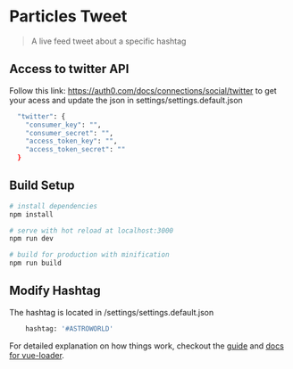 # Particles Tweet 

> A live feed tweet about a specific hashtag

## Access to twitter API

Follow this link: https://auth0.com/docs/connections/social/twitter to get your acess and update the json in settings/settings.default.json

``` bash
  "twitter": {
    "consumer_key": "",
    "consumer_secret": "",
    "access_token_key": "",
    "access_token_secret": ""
  }
  ```

## Build Setup

``` bash
# install dependencies
npm install

# serve with hot reload at localhost:3000
npm run dev

# build for production with minification
npm run build
```

## Modify Hashtag

The hashtag is located in /settings/settings.default.json
``` bash
    hashtag: '#ASTROWORLD'
```

For detailed explanation on how things work, checkout the [guide](http://vuejs-templates.github.io/webpack/) and [docs for vue-loader](http://vuejs.github.io/vue-loader).
